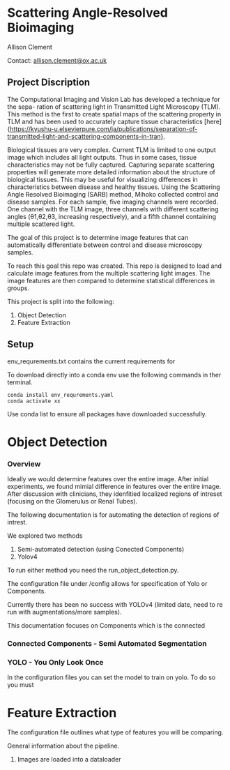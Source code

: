# Scattering Angle-Resolved Bioimaging
Allison Clement

Contact: allison.clement@ox.ac.uk

## Project Discription
The Computational Imaging and Vision Lab has developed a technique for the sepa- ration of scattering light in Transmitted Light Microscopy (TLM). This method is the first to create spatial maps of the scattering property in TLM and has been used to accurately capture tissue characteristics [here]{https://kyushu-u.elsevierpure.com/ja/publications/separation-of-transmitted-light-and-scattering-components-in-tran}.

Biological tissues are very complex. Current TLM is limited to one output image which includes all light outputs. Thus in some cases, tissue characteristics may not be fully captured. Capturing separate scattering properties will generate more detailed information about the structure of biological tissues. This may be useful for visualizing differences in characteristics between disease and healthy tissues.
Using the Scattering Angle Resolved Bioimaging (SARB) method, Mihoko collected control and disease samples. For each sample, five imaging channels were recorded. One channel with the TLM image, three channels with different scattering angles (θ1,θ2,θ3, increasing respectively), and a fifth channel containing multiple scattered light.

The goal of this project is to determine image features that can automatically differentiate between control and disease microscopy samples.

To reach this goal this repo was created. This repo is designed to load and calculate image features from the multiple scattering light images. The image features are then compared to determine statistical differences in groups.

This project is split into the following: 
1. Object Detection
2. Feature Extraction

## Setup 
<!-- If you are downloading a new computer:

Description:	Ubuntu 22.04.5 LTS

 apt list --installed 'nvidia*'
470 driver installed

nvcc: NVIDIA (R) Cuda compiler driver
Copyright (c) 2005-2021 NVIDIA Corporation
Built on Thu_Nov_18_09:45:30_PST_2021
Cuda compilation tools, release 11.5, V11.5.119
Build cuda_11.5.r11.5/compiler.30672275_0 -->
<!-- 
pip3 install --pre torch torchvision torchaudio -f https://download.pytorch.org/whl/nightly/cu113/torch_nightly.htmlp
 -->

env_requrements.txt contains the current requirements for 

To download directly into a conda env use the following commands in ther terminal.

```
conda install env_requrements.yaml
conda activate xx
```

Use conda list to ensure all packages have downloaded successfully.


# Object Detection
### Overview 
Ideally we would determine features over the entire image. After initial experiments, we found mimial difference in features over the entire image. After discussion with clinicians, they idenfitied localized regions of intreset (focusing on the Glomerulus or Renal Tubes). 

The following documentation is for automating the detection of regions of intrest.

We explored two methods
1. Semi-automated detection (using Conected Components)
2. Yolov4

To run either method you need the run_object_detection.py.

The configuration file under /config allows for specification of Yolo or Components.

Currently there has been no success with YOLOv4 (limited date, need to re run with augmentations/more samples).

This documentation focuses on Components which is the connected

### Connected Components - Semi Automated Segmentation


### YOLO - You Only Look Once
In the configuration files you can set the model to train on yolo. To do so you must 




# Feature Extraction
The configuration file outlines what type of features you will be comparing. 

General information about the pipeline.
1. Images are loaded into a dataloader


<!-- NOTE:
Array sizes are 2048 by 2448. For annotations I resampeld to 2048 by 2048 for simplicity. Yolo annotations are per x,y ratio so the image size wont matter. -->







